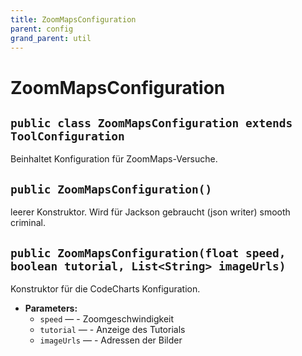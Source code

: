 ```yaml
---
title: ZoomMapsConfiguration
parent: config
grand_parent: util
---
```


# ZoomMapsConfiguration


## `public class ZoomMapsConfiguration extends ToolConfiguration`

Beinhaltet Konfiguration für ZoomMaps-Versuche.

## `public ZoomMapsConfiguration()`

leerer Konstruktor. Wird für Jackson gebraucht (json writer) smooth criminal.

## `public ZoomMapsConfiguration(float speed, boolean tutorial, List<String> imageUrls)`

Konstruktor für die CodeCharts Konfiguration.

 * **Parameters:**
   * `speed` — - Zoomgeschwindigkeit
   * `tutorial` — - Anzeige des Tutorials
   * `imageUrls` — - Adressen der Bilder
